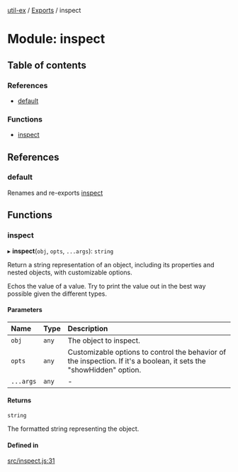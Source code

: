 [util-ex](../README.md) / [Exports](../modules.md) / inspect

# Module: inspect

## Table of contents

### References

- [default](inspect.md#default)

### Functions

- [inspect](inspect.md#inspect)

## References

### default

Renames and re-exports [inspect](inspect.md#inspect)

## Functions

### inspect

▸ **inspect**(`obj`, `opts`, `...args`): `string`

Return a string representation of an object, including its properties and nested objects, with customizable options.

Echos the value of a value. Try to print the value out
in the best way possible given the different types.

#### Parameters

| Name | Type | Description |
| :------ | :------ | :------ |
| `obj` | `any` | The object to inspect. |
| `opts` | `any` | Customizable options to control the behavior of the inspection. If it's a boolean, it sets the "showHidden" option. |
| `...args` | `any` | - |

#### Returns

`string`

The formatted string representing the object.

#### Defined in

[src/inspect.js:31](https://github.com/snowyu/util-ex.js/blob/bfdf9ef/src/inspect.js#L31)
